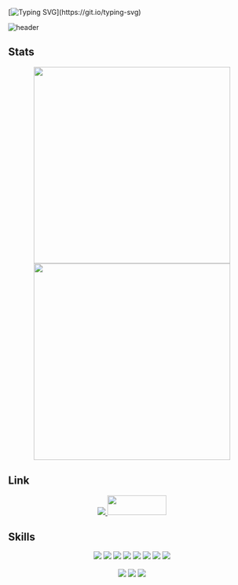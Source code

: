 [![Typing SVG](https://readme-typing-svg.demolab.com?font=Fira+Code&size=24&pause=1000&color=F75C7E&width=435&lines=Welcome+to+my+GitHub+Profile!;I'm+sono.)](https://git.io/typing-svg)

![header](https://capsule-render.vercel.app/api?type=wave&color=auto&height=200&section=header&fontSize=30&text=Boosting+Productivity,+Growing+Together)

## Stats

<div align="center">
  <img src="https://github-readme-stats.vercel.app/api/top-langs/?username=hoooooojjjj&layout=compact&hide_border=true&card_width=400" width="400px">
  <img src="https://github-readme-stats.vercel.app/api?username=hoooooojjjj&show_icons=true&theme=radical&hide_border=true&card_width=400" width="400px">
</div>

## Link

<div align="center">
  <a href="mailto:rhj080471@gmail.com">
    <img src="https://img.shields.io/badge/Gmail-D14836?style=for-the-badge&logo=gmail&logoColor=white" />
  </a>
  <a href="https://blog.naver.com/your_blog_id">
    <img src="https://upload.wikimedia.org/wikipedia/commons/thumb/2/2a/Naver_Logotype.svg/512px-Naver_Logotype.svg.png" width="120px" height="40px" />
  </a>
</div>

## Skills

<div align="center">
<img src="https://img.shields.io/badge/HTML-239120?style=for-the-badge&logo=html5&logoColor=white">
<img src="https://img.shields.io/badge/CSS-239120?&style=for-the-badge&logo=css3&logoColor=white">
<img src="https://img.shields.io/badge/JavaScript-F7DF1E?style=for-the-badge&logo=JavaScript&logoColor=white">
<img src="https://img.shields.io/badge/TypeScript-007ACC?style=for-the-badge&logo=typescript&logoColor=white">
<img src="https://img.shields.io/badge/React-20232A?style=for-the-badge&logo=react&logoColor=61DAFB">
<img src="https://img.shields.io/badge/Redux-593D88?style=for-the-badge&logo=redux&logoColor=white">
<img src="https://img.shields.io/badge/Next.js-000?logo=nextdotjs&logoColor=fff&style=for-the-badge">
<img src="https://img.shields.io/badge/React_Native-20232A?style=for-the-badge&logo=react&logoColor=61DAFB"> 
  <br></br>
<img src="https://img.shields.io/badge/Node.js-43853D?style=for-the-badge&logo=node.js&logoColor=white"> 
<img src="https://img.shields.io/badge/MySQL-00000F?style=for-the-badge&logo=mysql&logoColor=white"> 
<img src="https://img.shields.io/badge/Amazon_AWS-232F3E?style=for-the-badge&logo=amazon-aws&logoColor=white"> 
</div>




